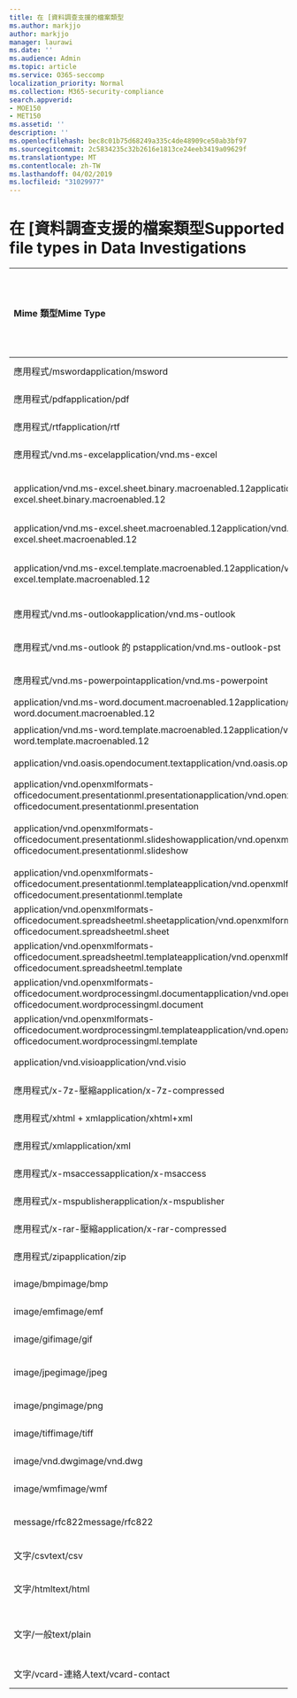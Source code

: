 ```yaml
---
title: 在 [資料調查支援的檔案類型
ms.author: markjjo
author: markjjo
manager: laurawi
ms.date: ''
ms.audience: Admin
ms.topic: article
ms.service: O365-seccomp
localization_priority: Normal
ms.collection: M365-security-compliance
search.appverid:
- MOE150
- MET150
ms.assetid: ''
description: ''
ms.openlocfilehash: bec8c01b75d68249a335c4de48909ce50ab3bf97
ms.sourcegitcommit: 2c5834235c32b2616e1813ce24eeb3419a09629f
ms.translationtype: MT
ms.contentlocale: zh-TW
ms.lasthandoff: 04/02/2019
ms.locfileid: "31029977"
---
```

# <a name="supported-file-types-in-data-investigations"></a><span data-ttu-id="7bf92-102">在 [資料調查支援的檔案類型</span><span class="sxs-lookup"><span data-stu-id="7bf92-102">Supported file types in Data Investigations</span></span>


| <span data-ttu-id="7bf92-103">Mime 類型</span><span class="sxs-lookup"><span data-stu-id="7bf92-103">Mime Type</span></span> | <span data-ttu-id="7bf92-104">檔案類別 （亦即影像、 封存、 電子郵件、 Office 文件等。）</span><span class="sxs-lookup"><span data-stu-id="7bf92-104">File Class (i.e. Image, Archive, Email, Office Doc, etc.)</span></span> | <span data-ttu-id="7bf92-105">原生檢視器</span><span class="sxs-lookup"><span data-stu-id="7bf92-105">Native Viewer</span></span> | <span data-ttu-id="7bf92-106">文字</span><span class="sxs-lookup"><span data-stu-id="7bf92-106">Text</span></span> | <span data-ttu-id="7bf92-107">加上註解檢視器</span><span class="sxs-lookup"><span data-stu-id="7bf92-107">Annotate Viewer</span></span> | <span data-ttu-id="7bf92-108">容器擷取</span><span class="sxs-lookup"><span data-stu-id="7bf92-108">Container Extraction</span></span> | <span data-ttu-id="7bf92-109">可能的擴充功能</span><span class="sxs-lookup"><span data-stu-id="7bf92-109">Possible Extensions</span></span> |
| :- | :- | :- | :- | :- | :- | :- |
| <span data-ttu-id="7bf92-110">應用程式/msword</span><span class="sxs-lookup"><span data-stu-id="7bf92-110">application/msword</span></span> | <span data-ttu-id="7bf92-111">Document</span><span class="sxs-lookup"><span data-stu-id="7bf92-111">Document</span></span> | <span data-ttu-id="7bf92-112">是</span><span class="sxs-lookup"><span data-stu-id="7bf92-112">Yes</span></span> | <span data-ttu-id="7bf92-113">是</span><span class="sxs-lookup"><span data-stu-id="7bf92-113">Yes</span></span> | <span data-ttu-id="7bf92-114">是</span><span class="sxs-lookup"><span data-stu-id="7bf92-114">Yes</span></span> | <span data-ttu-id="7bf92-115">否</span><span class="sxs-lookup"><span data-stu-id="7bf92-115">No</span></span> | <span data-ttu-id="7bf92-116">.doc;.dat</span><span class="sxs-lookup"><span data-stu-id="7bf92-116">.doc; .dat</span></span> |
| <span data-ttu-id="7bf92-117">應用程式/pdf</span><span class="sxs-lookup"><span data-stu-id="7bf92-117">application/pdf</span></span> | <span data-ttu-id="7bf92-118">Document</span><span class="sxs-lookup"><span data-stu-id="7bf92-118">Document</span></span> | <span data-ttu-id="7bf92-119">是</span><span class="sxs-lookup"><span data-stu-id="7bf92-119">Yes</span></span> | <span data-ttu-id="7bf92-120">是</span><span class="sxs-lookup"><span data-stu-id="7bf92-120">Yes</span></span> | <span data-ttu-id="7bf92-121">是</span><span class="sxs-lookup"><span data-stu-id="7bf92-121">Yes</span></span> | <span data-ttu-id="7bf92-122">否</span><span class="sxs-lookup"><span data-stu-id="7bf92-122">No</span></span> | <span data-ttu-id="7bf92-123">.pdf</span><span class="sxs-lookup"><span data-stu-id="7bf92-123">.pdf</span></span> |
| <span data-ttu-id="7bf92-124">應用程式/rtf</span><span class="sxs-lookup"><span data-stu-id="7bf92-124">application/rtf</span></span> | <span data-ttu-id="7bf92-125">Document</span><span class="sxs-lookup"><span data-stu-id="7bf92-125">Document</span></span> | <span data-ttu-id="7bf92-126">是</span><span class="sxs-lookup"><span data-stu-id="7bf92-126">Yes</span></span> | <span data-ttu-id="7bf92-127">是</span><span class="sxs-lookup"><span data-stu-id="7bf92-127">Yes</span></span> | <span data-ttu-id="7bf92-128">是</span><span class="sxs-lookup"><span data-stu-id="7bf92-128">Yes</span></span> | <span data-ttu-id="7bf92-129">否</span><span class="sxs-lookup"><span data-stu-id="7bf92-129">No</span></span> | <span data-ttu-id="7bf92-130">.rtf;。doc</span><span class="sxs-lookup"><span data-stu-id="7bf92-130">.rtf;.doc</span></span> |
| <span data-ttu-id="7bf92-131">應用程式/vnd.ms-excel</span><span class="sxs-lookup"><span data-stu-id="7bf92-131">application/vnd.ms-excel</span></span> | <span data-ttu-id="7bf92-132">Document</span><span class="sxs-lookup"><span data-stu-id="7bf92-132">Document</span></span> | <span data-ttu-id="7bf92-133">是</span><span class="sxs-lookup"><span data-stu-id="7bf92-133">Yes</span></span> | <span data-ttu-id="7bf92-134">是</span><span class="sxs-lookup"><span data-stu-id="7bf92-134">Yes</span></span> | <span data-ttu-id="7bf92-135">是</span><span class="sxs-lookup"><span data-stu-id="7bf92-135">Yes</span></span> | <span data-ttu-id="7bf92-136">否</span><span class="sxs-lookup"><span data-stu-id="7bf92-136">No</span></span> | <span data-ttu-id="7bf92-137">.xls;.dat</span><span class="sxs-lookup"><span data-stu-id="7bf92-137">.xls; .dat</span></span> |
| <span data-ttu-id="7bf92-138">application/vnd.ms-excel.sheet.binary.macroenabled.12</span><span class="sxs-lookup"><span data-stu-id="7bf92-138">application/vnd.ms-excel.sheet.binary.macroenabled.12</span></span> | <span data-ttu-id="7bf92-139">生產力 / Open Document 格式</span><span class="sxs-lookup"><span data-stu-id="7bf92-139">Productivity / Open Document Format</span></span> | <span data-ttu-id="7bf92-140">是</span><span class="sxs-lookup"><span data-stu-id="7bf92-140">Yes</span></span> | <span data-ttu-id="7bf92-141">是</span><span class="sxs-lookup"><span data-stu-id="7bf92-141">Yes</span></span> | <span data-ttu-id="7bf92-142">否</span><span class="sxs-lookup"><span data-stu-id="7bf92-142">No</span></span> | <span data-ttu-id="7bf92-143">否</span><span class="sxs-lookup"><span data-stu-id="7bf92-143">No</span></span> | <span data-ttu-id="7bf92-144">.xlsb</span><span class="sxs-lookup"><span data-stu-id="7bf92-144">.xlsb</span></span> |
| <span data-ttu-id="7bf92-145">application/vnd.ms-excel.sheet.macroenabled.12</span><span class="sxs-lookup"><span data-stu-id="7bf92-145">application/vnd.ms-excel.sheet.macroenabled.12</span></span> | <span data-ttu-id="7bf92-146">Document</span><span class="sxs-lookup"><span data-stu-id="7bf92-146">Document</span></span> | <span data-ttu-id="7bf92-147">是</span><span class="sxs-lookup"><span data-stu-id="7bf92-147">Yes</span></span> | <span data-ttu-id="7bf92-148">是</span><span class="sxs-lookup"><span data-stu-id="7bf92-148">Yes</span></span> | <span data-ttu-id="7bf92-149">是</span><span class="sxs-lookup"><span data-stu-id="7bf92-149">Yes</span></span> | <span data-ttu-id="7bf92-150">否</span><span class="sxs-lookup"><span data-stu-id="7bf92-150">No</span></span> | <span data-ttu-id="7bf92-151">.xlsm</span><span class="sxs-lookup"><span data-stu-id="7bf92-151">.xlsm</span></span> |
| <span data-ttu-id="7bf92-152">application/vnd.ms-excel.template.macroenabled.12</span><span class="sxs-lookup"><span data-stu-id="7bf92-152">application/vnd.ms-excel.template.macroenabled.12</span></span> | <span data-ttu-id="7bf92-153">生產力 / Open Document 格式</span><span class="sxs-lookup"><span data-stu-id="7bf92-153">Productivity / Open Document Format</span></span> | <span data-ttu-id="7bf92-154">否</span><span class="sxs-lookup"><span data-stu-id="7bf92-154">No</span></span> | <span data-ttu-id="7bf92-155">是</span><span class="sxs-lookup"><span data-stu-id="7bf92-155">Yes</span></span> | <span data-ttu-id="7bf92-156">否</span><span class="sxs-lookup"><span data-stu-id="7bf92-156">No</span></span> | <span data-ttu-id="7bf92-157">否</span><span class="sxs-lookup"><span data-stu-id="7bf92-157">No</span></span> | <span data-ttu-id="7bf92-158">.xltm</span><span class="sxs-lookup"><span data-stu-id="7bf92-158">.xltm</span></span> |
| <span data-ttu-id="7bf92-159">應用程式/vnd.ms-outlook</span><span class="sxs-lookup"><span data-stu-id="7bf92-159">application/vnd.ms-outlook</span></span> | <span data-ttu-id="7bf92-160">生產力</span><span class="sxs-lookup"><span data-stu-id="7bf92-160">Productivity</span></span> | <span data-ttu-id="7bf92-161">否</span><span class="sxs-lookup"><span data-stu-id="7bf92-161">No</span></span> | <span data-ttu-id="7bf92-162">否</span><span class="sxs-lookup"><span data-stu-id="7bf92-162">No</span></span> | <span data-ttu-id="7bf92-163">否</span><span class="sxs-lookup"><span data-stu-id="7bf92-163">No</span></span> | <span data-ttu-id="7bf92-164">否</span><span class="sxs-lookup"><span data-stu-id="7bf92-164">No</span></span> | <span data-ttu-id="7bf92-165">.msg</span><span class="sxs-lookup"><span data-stu-id="7bf92-165">.msg</span></span> |
| <span data-ttu-id="7bf92-166">應用程式/vnd.ms-outlook 的 pst</span><span class="sxs-lookup"><span data-stu-id="7bf92-166">application/vnd.ms-outlook-pst</span></span> | <span data-ttu-id="7bf92-167">生產力 / 共同作業</span><span class="sxs-lookup"><span data-stu-id="7bf92-167">Productivity / Collaboration</span></span> | <span data-ttu-id="7bf92-168">否</span><span class="sxs-lookup"><span data-stu-id="7bf92-168">No</span></span> | <span data-ttu-id="7bf92-169">否</span><span class="sxs-lookup"><span data-stu-id="7bf92-169">No</span></span> | <span data-ttu-id="7bf92-170">否</span><span class="sxs-lookup"><span data-stu-id="7bf92-170">No</span></span> | <span data-ttu-id="7bf92-171">是</span><span class="sxs-lookup"><span data-stu-id="7bf92-171">Yes</span></span> | <span data-ttu-id="7bf92-172">.pst</span><span class="sxs-lookup"><span data-stu-id="7bf92-172">.pst</span></span> |
| <span data-ttu-id="7bf92-173">應用程式/vnd.ms-powerpoint</span><span class="sxs-lookup"><span data-stu-id="7bf92-173">application/vnd.ms-powerpoint</span></span> | <span data-ttu-id="7bf92-174">Document</span><span class="sxs-lookup"><span data-stu-id="7bf92-174">Document</span></span> | <span data-ttu-id="7bf92-175">是</span><span class="sxs-lookup"><span data-stu-id="7bf92-175">Yes</span></span> | <span data-ttu-id="7bf92-176">是</span><span class="sxs-lookup"><span data-stu-id="7bf92-176">Yes</span></span> | <span data-ttu-id="7bf92-177">是</span><span class="sxs-lookup"><span data-stu-id="7bf92-177">Yes</span></span> | <span data-ttu-id="7bf92-178">否</span><span class="sxs-lookup"><span data-stu-id="7bf92-178">No</span></span> | <span data-ttu-id="7bf92-179">.ppt，.pps;。pot</span><span class="sxs-lookup"><span data-stu-id="7bf92-179">.ppt; .pps;.pot</span></span> |
| <span data-ttu-id="7bf92-180">application/vnd.ms-word.document.macroenabled.12</span><span class="sxs-lookup"><span data-stu-id="7bf92-180">application/vnd.ms-word.document.macroenabled.12</span></span> | <span data-ttu-id="7bf92-181">Document</span><span class="sxs-lookup"><span data-stu-id="7bf92-181">Document</span></span> | <span data-ttu-id="7bf92-182">是</span><span class="sxs-lookup"><span data-stu-id="7bf92-182">Yes</span></span> | <span data-ttu-id="7bf92-183">是</span><span class="sxs-lookup"><span data-stu-id="7bf92-183">Yes</span></span> | <span data-ttu-id="7bf92-184">是</span><span class="sxs-lookup"><span data-stu-id="7bf92-184">Yes</span></span> | <span data-ttu-id="7bf92-185">否</span><span class="sxs-lookup"><span data-stu-id="7bf92-185">No</span></span> | <span data-ttu-id="7bf92-186">.docm</span><span class="sxs-lookup"><span data-stu-id="7bf92-186">.docm</span></span> |
| <span data-ttu-id="7bf92-187">application/vnd.ms-word.template.macroenabled.12</span><span class="sxs-lookup"><span data-stu-id="7bf92-187">application/vnd.ms-word.template.macroenabled.12</span></span> | <span data-ttu-id="7bf92-188">Document</span><span class="sxs-lookup"><span data-stu-id="7bf92-188">Document</span></span> | <span data-ttu-id="7bf92-189">是</span><span class="sxs-lookup"><span data-stu-id="7bf92-189">Yes</span></span> | <span data-ttu-id="7bf92-190">是</span><span class="sxs-lookup"><span data-stu-id="7bf92-190">Yes</span></span> | <span data-ttu-id="7bf92-191">是</span><span class="sxs-lookup"><span data-stu-id="7bf92-191">Yes</span></span> | <span data-ttu-id="7bf92-192">否</span><span class="sxs-lookup"><span data-stu-id="7bf92-192">No</span></span> | <span data-ttu-id="7bf92-193">.dotm</span><span class="sxs-lookup"><span data-stu-id="7bf92-193">.dotm</span></span> |
| <span data-ttu-id="7bf92-194">application/vnd.oasis.opendocument.text</span><span class="sxs-lookup"><span data-stu-id="7bf92-194">application/vnd.oasis.opendocument.text</span></span> | <span data-ttu-id="7bf92-195">Document</span><span class="sxs-lookup"><span data-stu-id="7bf92-195">Document</span></span> | <span data-ttu-id="7bf92-196">是</span><span class="sxs-lookup"><span data-stu-id="7bf92-196">Yes</span></span> | <span data-ttu-id="7bf92-197">是</span><span class="sxs-lookup"><span data-stu-id="7bf92-197">Yes</span></span> | <span data-ttu-id="7bf92-198">是</span><span class="sxs-lookup"><span data-stu-id="7bf92-198">Yes</span></span> | <span data-ttu-id="7bf92-199">否</span><span class="sxs-lookup"><span data-stu-id="7bf92-199">No</span></span> | <span data-ttu-id="7bf92-200">.odt;</span><span class="sxs-lookup"><span data-stu-id="7bf92-200">.odt;</span></span>  |
| <span data-ttu-id="7bf92-201">application/vnd.openxmlformats-officedocument.presentationml.presentation</span><span class="sxs-lookup"><span data-stu-id="7bf92-201">application/vnd.openxmlformats-officedocument.presentationml.presentation</span></span> | <span data-ttu-id="7bf92-202">Document</span><span class="sxs-lookup"><span data-stu-id="7bf92-202">Document</span></span> | <span data-ttu-id="7bf92-203">是</span><span class="sxs-lookup"><span data-stu-id="7bf92-203">Yes</span></span> | <span data-ttu-id="7bf92-204">是</span><span class="sxs-lookup"><span data-stu-id="7bf92-204">Yes</span></span> | <span data-ttu-id="7bf92-205">是</span><span class="sxs-lookup"><span data-stu-id="7bf92-205">Yes</span></span> | <span data-ttu-id="7bf92-206">否</span><span class="sxs-lookup"><span data-stu-id="7bf92-206">No</span></span> | <span data-ttu-id="7bf92-207">.pptx</span><span class="sxs-lookup"><span data-stu-id="7bf92-207">.pptx</span></span> |
| <span data-ttu-id="7bf92-208">application/vnd.openxmlformats-officedocument.presentationml.slideshow</span><span class="sxs-lookup"><span data-stu-id="7bf92-208">application/vnd.openxmlformats-officedocument.presentationml.slideshow</span></span> | <span data-ttu-id="7bf92-209">生產力 / Open Document 格式</span><span class="sxs-lookup"><span data-stu-id="7bf92-209">Productivity / Open Document Format</span></span> | <span data-ttu-id="7bf92-210">是</span><span class="sxs-lookup"><span data-stu-id="7bf92-210">Yes</span></span> | <span data-ttu-id="7bf92-211">是</span><span class="sxs-lookup"><span data-stu-id="7bf92-211">Yes</span></span> | <span data-ttu-id="7bf92-212">是</span><span class="sxs-lookup"><span data-stu-id="7bf92-212">Yes</span></span> | <span data-ttu-id="7bf92-213">否</span><span class="sxs-lookup"><span data-stu-id="7bf92-213">No</span></span> | <span data-ttu-id="7bf92-214">.ppsx</span><span class="sxs-lookup"><span data-stu-id="7bf92-214">.ppsx</span></span> |
| <span data-ttu-id="7bf92-215">application/vnd.openxmlformats-officedocument.presentationml.template</span><span class="sxs-lookup"><span data-stu-id="7bf92-215">application/vnd.openxmlformats-officedocument.presentationml.template</span></span> | <span data-ttu-id="7bf92-216">Document</span><span class="sxs-lookup"><span data-stu-id="7bf92-216">Document</span></span> | <span data-ttu-id="7bf92-217">是</span><span class="sxs-lookup"><span data-stu-id="7bf92-217">Yes</span></span> | <span data-ttu-id="7bf92-218">是</span><span class="sxs-lookup"><span data-stu-id="7bf92-218">Yes</span></span> | <span data-ttu-id="7bf92-219">是</span><span class="sxs-lookup"><span data-stu-id="7bf92-219">Yes</span></span> | <span data-ttu-id="7bf92-220">否</span><span class="sxs-lookup"><span data-stu-id="7bf92-220">No</span></span> | <span data-ttu-id="7bf92-221">.potx</span><span class="sxs-lookup"><span data-stu-id="7bf92-221">.potx</span></span> |
| <span data-ttu-id="7bf92-222">application/vnd.openxmlformats-officedocument.spreadsheetml.sheet</span><span class="sxs-lookup"><span data-stu-id="7bf92-222">application/vnd.openxmlformats-officedocument.spreadsheetml.sheet</span></span> | <span data-ttu-id="7bf92-223">Document</span><span class="sxs-lookup"><span data-stu-id="7bf92-223">Document</span></span> | <span data-ttu-id="7bf92-224">是</span><span class="sxs-lookup"><span data-stu-id="7bf92-224">Yes</span></span> | <span data-ttu-id="7bf92-225">是</span><span class="sxs-lookup"><span data-stu-id="7bf92-225">Yes</span></span> | <span data-ttu-id="7bf92-226">是</span><span class="sxs-lookup"><span data-stu-id="7bf92-226">Yes</span></span> | <span data-ttu-id="7bf92-227">否</span><span class="sxs-lookup"><span data-stu-id="7bf92-227">No</span></span> | <span data-ttu-id="7bf92-228">.xlsx</span><span class="sxs-lookup"><span data-stu-id="7bf92-228">.xlsx</span></span> |
| <span data-ttu-id="7bf92-229">application/vnd.openxmlformats-officedocument.spreadsheetml.template</span><span class="sxs-lookup"><span data-stu-id="7bf92-229">application/vnd.openxmlformats-officedocument.spreadsheetml.template</span></span> | <span data-ttu-id="7bf92-230">Document</span><span class="sxs-lookup"><span data-stu-id="7bf92-230">Document</span></span> | <span data-ttu-id="7bf92-231">是</span><span class="sxs-lookup"><span data-stu-id="7bf92-231">Yes</span></span> | <span data-ttu-id="7bf92-232">是</span><span class="sxs-lookup"><span data-stu-id="7bf92-232">Yes</span></span> | <span data-ttu-id="7bf92-233">是</span><span class="sxs-lookup"><span data-stu-id="7bf92-233">Yes</span></span> | <span data-ttu-id="7bf92-234">否</span><span class="sxs-lookup"><span data-stu-id="7bf92-234">No</span></span> | <span data-ttu-id="7bf92-235">.xltx</span><span class="sxs-lookup"><span data-stu-id="7bf92-235">.xltx</span></span> |
| <span data-ttu-id="7bf92-236">application/vnd.openxmlformats-officedocument.wordprocessingml.document</span><span class="sxs-lookup"><span data-stu-id="7bf92-236">application/vnd.openxmlformats-officedocument.wordprocessingml.document</span></span> | <span data-ttu-id="7bf92-237">Document</span><span class="sxs-lookup"><span data-stu-id="7bf92-237">Document</span></span> | <span data-ttu-id="7bf92-238">是</span><span class="sxs-lookup"><span data-stu-id="7bf92-238">Yes</span></span> | <span data-ttu-id="7bf92-239">是</span><span class="sxs-lookup"><span data-stu-id="7bf92-239">Yes</span></span> | <span data-ttu-id="7bf92-240">是</span><span class="sxs-lookup"><span data-stu-id="7bf92-240">Yes</span></span> | <span data-ttu-id="7bf92-241">否</span><span class="sxs-lookup"><span data-stu-id="7bf92-241">No</span></span> | <span data-ttu-id="7bf92-242">.docx</span><span class="sxs-lookup"><span data-stu-id="7bf92-242">.docx</span></span> |
| <span data-ttu-id="7bf92-243">application/vnd.openxmlformats-officedocument.wordprocessingml.template</span><span class="sxs-lookup"><span data-stu-id="7bf92-243">application/vnd.openxmlformats-officedocument.wordprocessingml.template</span></span> | <span data-ttu-id="7bf92-244">Document</span><span class="sxs-lookup"><span data-stu-id="7bf92-244">Document</span></span> | <span data-ttu-id="7bf92-245">是</span><span class="sxs-lookup"><span data-stu-id="7bf92-245">Yes</span></span> | <span data-ttu-id="7bf92-246">是</span><span class="sxs-lookup"><span data-stu-id="7bf92-246">Yes</span></span> | <span data-ttu-id="7bf92-247">是</span><span class="sxs-lookup"><span data-stu-id="7bf92-247">Yes</span></span> | <span data-ttu-id="7bf92-248">否</span><span class="sxs-lookup"><span data-stu-id="7bf92-248">No</span></span> | <span data-ttu-id="7bf92-249">.dotx</span><span class="sxs-lookup"><span data-stu-id="7bf92-249">.dotx</span></span> |
| <span data-ttu-id="7bf92-250">application/vnd.visio</span><span class="sxs-lookup"><span data-stu-id="7bf92-250">application/vnd.visio</span></span> | <span data-ttu-id="7bf92-251">Document</span><span class="sxs-lookup"><span data-stu-id="7bf92-251">Document</span></span> | <span data-ttu-id="7bf92-252">是</span><span class="sxs-lookup"><span data-stu-id="7bf92-252">Yes</span></span> | <span data-ttu-id="7bf92-253">是</span><span class="sxs-lookup"><span data-stu-id="7bf92-253">Yes</span></span> | <span data-ttu-id="7bf92-254">是</span><span class="sxs-lookup"><span data-stu-id="7bf92-254">Yes</span></span> | <span data-ttu-id="7bf92-255">否</span><span class="sxs-lookup"><span data-stu-id="7bf92-255">No</span></span> | <span data-ttu-id="7bf92-256">.vsd</span><span class="sxs-lookup"><span data-stu-id="7bf92-256">.vsd</span></span> |
| <span data-ttu-id="7bf92-257">應用程式/x-7z-壓縮</span><span class="sxs-lookup"><span data-stu-id="7bf92-257">application/x-7z-compressed</span></span> | <span data-ttu-id="7bf92-258">封存 / 容器</span><span class="sxs-lookup"><span data-stu-id="7bf92-258">Archive / Container</span></span> | <span data-ttu-id="7bf92-259">否</span><span class="sxs-lookup"><span data-stu-id="7bf92-259">No</span></span> | <span data-ttu-id="7bf92-260">否</span><span class="sxs-lookup"><span data-stu-id="7bf92-260">No</span></span> | <span data-ttu-id="7bf92-261">否</span><span class="sxs-lookup"><span data-stu-id="7bf92-261">No</span></span> | <span data-ttu-id="7bf92-262">是</span><span class="sxs-lookup"><span data-stu-id="7bf92-262">Yes</span></span> | <span data-ttu-id="7bf92-263">.7z</span><span class="sxs-lookup"><span data-stu-id="7bf92-263">.7z</span></span> |
| <span data-ttu-id="7bf92-264">應用程式/xhtml + xml</span><span class="sxs-lookup"><span data-stu-id="7bf92-264">application/xhtml+xml</span></span> | <span data-ttu-id="7bf92-265">Document</span><span class="sxs-lookup"><span data-stu-id="7bf92-265">Document</span></span> | <span data-ttu-id="7bf92-266">是</span><span class="sxs-lookup"><span data-stu-id="7bf92-266">Yes</span></span> | <span data-ttu-id="7bf92-267">是</span><span class="sxs-lookup"><span data-stu-id="7bf92-267">Yes</span></span> | <span data-ttu-id="7bf92-268">是</span><span class="sxs-lookup"><span data-stu-id="7bf92-268">Yes</span></span> | <span data-ttu-id="7bf92-269">否</span><span class="sxs-lookup"><span data-stu-id="7bf92-269">No</span></span> | <span data-ttu-id="7bf92-270">.xhtml</span><span class="sxs-lookup"><span data-stu-id="7bf92-270">.xhtml</span></span> |
| <span data-ttu-id="7bf92-271">應用程式/xml</span><span class="sxs-lookup"><span data-stu-id="7bf92-271">application/xml</span></span> | <span data-ttu-id="7bf92-272">Document</span><span class="sxs-lookup"><span data-stu-id="7bf92-272">Document</span></span> | <span data-ttu-id="7bf92-273">是</span><span class="sxs-lookup"><span data-stu-id="7bf92-273">Yes</span></span> | <span data-ttu-id="7bf92-274">是</span><span class="sxs-lookup"><span data-stu-id="7bf92-274">Yes</span></span> | <span data-ttu-id="7bf92-275">是</span><span class="sxs-lookup"><span data-stu-id="7bf92-275">Yes</span></span> | <span data-ttu-id="7bf92-276">否</span><span class="sxs-lookup"><span data-stu-id="7bf92-276">No</span></span> | <span data-ttu-id="7bf92-277">.xml</span><span class="sxs-lookup"><span data-stu-id="7bf92-277">.xml</span></span> |
| <span data-ttu-id="7bf92-278">應用程式/x-msaccess</span><span class="sxs-lookup"><span data-stu-id="7bf92-278">application/x-msaccess</span></span> | <span data-ttu-id="7bf92-279">Document</span><span class="sxs-lookup"><span data-stu-id="7bf92-279">Document</span></span> | <span data-ttu-id="7bf92-280">是</span><span class="sxs-lookup"><span data-stu-id="7bf92-280">Yes</span></span> | <span data-ttu-id="7bf92-281">是</span><span class="sxs-lookup"><span data-stu-id="7bf92-281">Yes</span></span> | <span data-ttu-id="7bf92-282">是</span><span class="sxs-lookup"><span data-stu-id="7bf92-282">Yes</span></span> | <span data-ttu-id="7bf92-283">否</span><span class="sxs-lookup"><span data-stu-id="7bf92-283">No</span></span> | <span data-ttu-id="7bf92-284">.mdb</span><span class="sxs-lookup"><span data-stu-id="7bf92-284">.mdb</span></span> |
| <span data-ttu-id="7bf92-285">應用程式/x-mspublisher</span><span class="sxs-lookup"><span data-stu-id="7bf92-285">application/x-mspublisher</span></span> | <span data-ttu-id="7bf92-286">Document</span><span class="sxs-lookup"><span data-stu-id="7bf92-286">Document</span></span> | <span data-ttu-id="7bf92-287">是</span><span class="sxs-lookup"><span data-stu-id="7bf92-287">Yes</span></span> | <span data-ttu-id="7bf92-288">是</span><span class="sxs-lookup"><span data-stu-id="7bf92-288">Yes</span></span> | <span data-ttu-id="7bf92-289">是</span><span class="sxs-lookup"><span data-stu-id="7bf92-289">Yes</span></span> | <span data-ttu-id="7bf92-290">否</span><span class="sxs-lookup"><span data-stu-id="7bf92-290">No</span></span> | <span data-ttu-id="7bf92-291">.pub</span><span class="sxs-lookup"><span data-stu-id="7bf92-291">.pub</span></span> |
| <span data-ttu-id="7bf92-292">應用程式/x-rar-壓縮</span><span class="sxs-lookup"><span data-stu-id="7bf92-292">application/x-rar-compressed</span></span> | <span data-ttu-id="7bf92-293">封存 / 容器</span><span class="sxs-lookup"><span data-stu-id="7bf92-293">Archive / Container</span></span> | <span data-ttu-id="7bf92-294">否</span><span class="sxs-lookup"><span data-stu-id="7bf92-294">No</span></span> | <span data-ttu-id="7bf92-295">否</span><span class="sxs-lookup"><span data-stu-id="7bf92-295">No</span></span> | <span data-ttu-id="7bf92-296">否</span><span class="sxs-lookup"><span data-stu-id="7bf92-296">No</span></span> | <span data-ttu-id="7bf92-297">是</span><span class="sxs-lookup"><span data-stu-id="7bf92-297">Yes</span></span> | <span data-ttu-id="7bf92-298">.rar</span><span class="sxs-lookup"><span data-stu-id="7bf92-298">.rar</span></span> |
| <span data-ttu-id="7bf92-299">應用程式/zip</span><span class="sxs-lookup"><span data-stu-id="7bf92-299">application/zip</span></span> | <span data-ttu-id="7bf92-300">封存 / 容器</span><span class="sxs-lookup"><span data-stu-id="7bf92-300">Archive / Container</span></span> | <span data-ttu-id="7bf92-301">否</span><span class="sxs-lookup"><span data-stu-id="7bf92-301">No</span></span> | <span data-ttu-id="7bf92-302">否</span><span class="sxs-lookup"><span data-stu-id="7bf92-302">No</span></span> | <span data-ttu-id="7bf92-303">否</span><span class="sxs-lookup"><span data-stu-id="7bf92-303">No</span></span> | <span data-ttu-id="7bf92-304">是</span><span class="sxs-lookup"><span data-stu-id="7bf92-304">Yes</span></span> | <span data-ttu-id="7bf92-305">.zip</span><span class="sxs-lookup"><span data-stu-id="7bf92-305">.zip</span></span> |
| <span data-ttu-id="7bf92-306">image/bmp</span><span class="sxs-lookup"><span data-stu-id="7bf92-306">image/bmp</span></span> | <span data-ttu-id="7bf92-307">影像</span><span class="sxs-lookup"><span data-stu-id="7bf92-307">Image</span></span> | <span data-ttu-id="7bf92-308">是</span><span class="sxs-lookup"><span data-stu-id="7bf92-308">Yes</span></span> | <span data-ttu-id="7bf92-309">是</span><span class="sxs-lookup"><span data-stu-id="7bf92-309">Yes</span></span> | <span data-ttu-id="7bf92-310">是</span><span class="sxs-lookup"><span data-stu-id="7bf92-310">Yes</span></span> | <span data-ttu-id="7bf92-311">否</span><span class="sxs-lookup"><span data-stu-id="7bf92-311">No</span></span> | <span data-ttu-id="7bf92-312">.bmp</span><span class="sxs-lookup"><span data-stu-id="7bf92-312">.bmp</span></span> |
| <span data-ttu-id="7bf92-313">image/emf</span><span class="sxs-lookup"><span data-stu-id="7bf92-313">image/emf</span></span> | <span data-ttu-id="7bf92-314">影像</span><span class="sxs-lookup"><span data-stu-id="7bf92-314">Image</span></span> | <span data-ttu-id="7bf92-315">是</span><span class="sxs-lookup"><span data-stu-id="7bf92-315">Yes</span></span> | <span data-ttu-id="7bf92-316">是</span><span class="sxs-lookup"><span data-stu-id="7bf92-316">Yes</span></span> | <span data-ttu-id="7bf92-317">是</span><span class="sxs-lookup"><span data-stu-id="7bf92-317">Yes</span></span> | <span data-ttu-id="7bf92-318">否</span><span class="sxs-lookup"><span data-stu-id="7bf92-318">No</span></span> | <span data-ttu-id="7bf92-319">.emf</span><span class="sxs-lookup"><span data-stu-id="7bf92-319">.emf</span></span> |
| <span data-ttu-id="7bf92-320">image/gif</span><span class="sxs-lookup"><span data-stu-id="7bf92-320">image/gif</span></span> | <span data-ttu-id="7bf92-321">Document</span><span class="sxs-lookup"><span data-stu-id="7bf92-321">Document</span></span> | <span data-ttu-id="7bf92-322">是</span><span class="sxs-lookup"><span data-stu-id="7bf92-322">Yes</span></span> | <span data-ttu-id="7bf92-323">是</span><span class="sxs-lookup"><span data-stu-id="7bf92-323">Yes</span></span> | <span data-ttu-id="7bf92-324">是</span><span class="sxs-lookup"><span data-stu-id="7bf92-324">Yes</span></span> | <span data-ttu-id="7bf92-325">否</span><span class="sxs-lookup"><span data-stu-id="7bf92-325">No</span></span> | <span data-ttu-id="7bf92-326">.gif</span><span class="sxs-lookup"><span data-stu-id="7bf92-326">.gif</span></span> |
| <span data-ttu-id="7bf92-327">image/jpeg</span><span class="sxs-lookup"><span data-stu-id="7bf92-327">image/jpeg</span></span> | <span data-ttu-id="7bf92-328">影像</span><span class="sxs-lookup"><span data-stu-id="7bf92-328">Image</span></span> | <span data-ttu-id="7bf92-329">是</span><span class="sxs-lookup"><span data-stu-id="7bf92-329">Yes</span></span> | <span data-ttu-id="7bf92-330">是</span><span class="sxs-lookup"><span data-stu-id="7bf92-330">Yes</span></span> | <span data-ttu-id="7bf92-331">是</span><span class="sxs-lookup"><span data-stu-id="7bf92-331">Yes</span></span> | <span data-ttu-id="7bf92-332">否</span><span class="sxs-lookup"><span data-stu-id="7bf92-332">No</span></span> | <span data-ttu-id="7bf92-333">.jpg、.jpeg、.dat;。jpgt</span><span class="sxs-lookup"><span data-stu-id="7bf92-333">.jpg; .jpeg; .dat;.jpgt</span></span> |
| <span data-ttu-id="7bf92-334">image/png</span><span class="sxs-lookup"><span data-stu-id="7bf92-334">image/png</span></span> | <span data-ttu-id="7bf92-335">影像</span><span class="sxs-lookup"><span data-stu-id="7bf92-335">Image</span></span> | <span data-ttu-id="7bf92-336">是</span><span class="sxs-lookup"><span data-stu-id="7bf92-336">Yes</span></span> | <span data-ttu-id="7bf92-337">是</span><span class="sxs-lookup"><span data-stu-id="7bf92-337">Yes</span></span> | <span data-ttu-id="7bf92-338">是</span><span class="sxs-lookup"><span data-stu-id="7bf92-338">Yes</span></span> | <span data-ttu-id="7bf92-339">否</span><span class="sxs-lookup"><span data-stu-id="7bf92-339">No</span></span> | <span data-ttu-id="7bf92-340">.png</span><span class="sxs-lookup"><span data-stu-id="7bf92-340">.png</span></span> |
| <span data-ttu-id="7bf92-341">image/tiff</span><span class="sxs-lookup"><span data-stu-id="7bf92-341">image/tiff</span></span> | <span data-ttu-id="7bf92-342">影像</span><span class="sxs-lookup"><span data-stu-id="7bf92-342">Image</span></span> | <span data-ttu-id="7bf92-343">是</span><span class="sxs-lookup"><span data-stu-id="7bf92-343">Yes</span></span> | <span data-ttu-id="7bf92-344">是</span><span class="sxs-lookup"><span data-stu-id="7bf92-344">Yes</span></span> | <span data-ttu-id="7bf92-345">是</span><span class="sxs-lookup"><span data-stu-id="7bf92-345">Yes</span></span> | <span data-ttu-id="7bf92-346">否</span><span class="sxs-lookup"><span data-stu-id="7bf92-346">No</span></span> | <span data-ttu-id="7bf92-347">.tif</span><span class="sxs-lookup"><span data-stu-id="7bf92-347">.tif</span></span> |
| <span data-ttu-id="7bf92-348">image/vnd.dwg</span><span class="sxs-lookup"><span data-stu-id="7bf92-348">image/vnd.dwg</span></span> | <span data-ttu-id="7bf92-349">Document</span><span class="sxs-lookup"><span data-stu-id="7bf92-349">Document</span></span> | <span data-ttu-id="7bf92-350">是</span><span class="sxs-lookup"><span data-stu-id="7bf92-350">Yes</span></span> | <span data-ttu-id="7bf92-351">是</span><span class="sxs-lookup"><span data-stu-id="7bf92-351">Yes</span></span> | <span data-ttu-id="7bf92-352">是</span><span class="sxs-lookup"><span data-stu-id="7bf92-352">Yes</span></span> | <span data-ttu-id="7bf92-353">否</span><span class="sxs-lookup"><span data-stu-id="7bf92-353">No</span></span> | <span data-ttu-id="7bf92-354">.dwg;。dxf;</span><span class="sxs-lookup"><span data-stu-id="7bf92-354">.dwg;.dxf;</span></span> |
| <span data-ttu-id="7bf92-355">image/wmf</span><span class="sxs-lookup"><span data-stu-id="7bf92-355">image/wmf</span></span> | <span data-ttu-id="7bf92-356">Document</span><span class="sxs-lookup"><span data-stu-id="7bf92-356">Document</span></span> | <span data-ttu-id="7bf92-357">是</span><span class="sxs-lookup"><span data-stu-id="7bf92-357">Yes</span></span> | <span data-ttu-id="7bf92-358">是</span><span class="sxs-lookup"><span data-stu-id="7bf92-358">Yes</span></span> | <span data-ttu-id="7bf92-359">是</span><span class="sxs-lookup"><span data-stu-id="7bf92-359">Yes</span></span> | <span data-ttu-id="7bf92-360">否</span><span class="sxs-lookup"><span data-stu-id="7bf92-360">No</span></span> | <span data-ttu-id="7bf92-361">.wmf</span><span class="sxs-lookup"><span data-stu-id="7bf92-361">.wmf</span></span> |
| <span data-ttu-id="7bf92-362">message/rfc822</span><span class="sxs-lookup"><span data-stu-id="7bf92-362">message/rfc822</span></span> | <span data-ttu-id="7bf92-363">生產力 / 共同作業</span><span class="sxs-lookup"><span data-stu-id="7bf92-363">Productivity / Collaboration</span></span> | <span data-ttu-id="7bf92-364">否</span><span class="sxs-lookup"><span data-stu-id="7bf92-364">No</span></span> | <span data-ttu-id="7bf92-365">否</span><span class="sxs-lookup"><span data-stu-id="7bf92-365">No</span></span> | <span data-ttu-id="7bf92-366">否</span><span class="sxs-lookup"><span data-stu-id="7bf92-366">No</span></span> | <span data-ttu-id="7bf92-367">否</span><span class="sxs-lookup"><span data-stu-id="7bf92-367">No</span></span> | <span data-ttu-id="7bf92-368">.eml</span><span class="sxs-lookup"><span data-stu-id="7bf92-368">.eml</span></span> |
| <span data-ttu-id="7bf92-369">文字/csv</span><span class="sxs-lookup"><span data-stu-id="7bf92-369">text/csv</span></span> | <span data-ttu-id="7bf92-370">Document</span><span class="sxs-lookup"><span data-stu-id="7bf92-370">Document</span></span> | <span data-ttu-id="7bf92-371">是</span><span class="sxs-lookup"><span data-stu-id="7bf92-371">Yes</span></span> | <span data-ttu-id="7bf92-372">是</span><span class="sxs-lookup"><span data-stu-id="7bf92-372">Yes</span></span> | <span data-ttu-id="7bf92-373">是</span><span class="sxs-lookup"><span data-stu-id="7bf92-373">Yes</span></span> | <span data-ttu-id="7bf92-374">否</span><span class="sxs-lookup"><span data-stu-id="7bf92-374">No</span></span> | <span data-ttu-id="7bf92-375">.csv</span><span class="sxs-lookup"><span data-stu-id="7bf92-375">.csv</span></span> |
| <span data-ttu-id="7bf92-376">文字/html</span><span class="sxs-lookup"><span data-stu-id="7bf92-376">text/html</span></span> | <span data-ttu-id="7bf92-377">Document</span><span class="sxs-lookup"><span data-stu-id="7bf92-377">Document</span></span> | <span data-ttu-id="7bf92-378">是</span><span class="sxs-lookup"><span data-stu-id="7bf92-378">Yes</span></span> | <span data-ttu-id="7bf92-379">是</span><span class="sxs-lookup"><span data-stu-id="7bf92-379">Yes</span></span> | <span data-ttu-id="7bf92-380">是</span><span class="sxs-lookup"><span data-stu-id="7bf92-380">Yes</span></span> | <span data-ttu-id="7bf92-381">否</span><span class="sxs-lookup"><span data-stu-id="7bf92-381">No</span></span> | <span data-ttu-id="7bf92-382">.html;。shtml;.htm</span><span class="sxs-lookup"><span data-stu-id="7bf92-382">.html;.shtml; .htm</span></span> |
| <span data-ttu-id="7bf92-383">文字/一般</span><span class="sxs-lookup"><span data-stu-id="7bf92-383">text/plain</span></span> | <span data-ttu-id="7bf92-384">Document</span><span class="sxs-lookup"><span data-stu-id="7bf92-384">Document</span></span> | <span data-ttu-id="7bf92-385">是</span><span class="sxs-lookup"><span data-stu-id="7bf92-385">Yes</span></span> | <span data-ttu-id="7bf92-386">是</span><span class="sxs-lookup"><span data-stu-id="7bf92-386">Yes</span></span> | <span data-ttu-id="7bf92-387">是</span><span class="sxs-lookup"><span data-stu-id="7bf92-387">Yes</span></span> | <span data-ttu-id="7bf92-388">否</span><span class="sxs-lookup"><span data-stu-id="7bf92-388">No</span></span> | <span data-ttu-id="7bf92-389">.txt;.css;。詐騙、.pl、.csv、.dat</span><span class="sxs-lookup"><span data-stu-id="7bf92-389">.txt; .css;.con; .pl; .csv; .dat</span></span> |
| <span data-ttu-id="7bf92-390">文字/vcard-連絡人</span><span class="sxs-lookup"><span data-stu-id="7bf92-390">text/vcard-contact</span></span> | <span data-ttu-id="7bf92-391">Document</span><span class="sxs-lookup"><span data-stu-id="7bf92-391">Document</span></span> | <span data-ttu-id="7bf92-392">是</span><span class="sxs-lookup"><span data-stu-id="7bf92-392">Yes</span></span> | <span data-ttu-id="7bf92-393">是</span><span class="sxs-lookup"><span data-stu-id="7bf92-393">Yes</span></span> | <span data-ttu-id="7bf92-394">是</span><span class="sxs-lookup"><span data-stu-id="7bf92-394">Yes</span></span> | <span data-ttu-id="7bf92-395">否</span><span class="sxs-lookup"><span data-stu-id="7bf92-395">No</span></span> | <span data-ttu-id="7bf92-396">.vcf</span><span class="sxs-lookup"><span data-stu-id="7bf92-396">.vcf</span></span> |